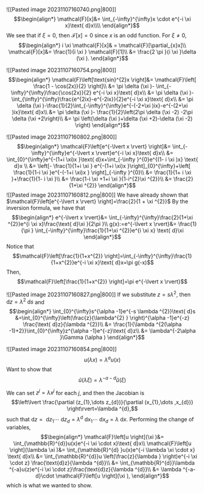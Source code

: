 ![[Pasted image 20231107160740.png|800]]
$$\begin{align*}
\mathcal{F}[x]&= \int_{-\infty}^{\infty}x \cdot e^{-i \xi  x}\text{ d}x\\\\
\end{align*}$$
We see that if $\xi =0$, then $\mathcal{F}[x]=0$ since $x$ is an odd function. For $\xi ≠0$, 
$$\begin{align*}
 i \xi \mathcal{F}[x]& = \mathcal{F}[\partial_{x}x]\\
\mathcal{F}[x]&= \frac{1}{i \xi } \mathcal{F}[1]\\
	&= \frac{2 \pi }{i \xi }\delta (\xi ).
\end{align*}$$

![[Pasted image 20231107160754.png|800]]
$$\begin{align*}
\mathcal{F}\left[\text{sin}^{2}x \right]&=  \mathcal{F}\left[ \frac{1 - \cos(2x)}{2}  \right]\\
&= \pi \delta (\xi )- \int_{-\infty}^{\infty}\frac{\cos(2x)}{2} e^{-i \xi x}\text{ d}x\\
&= \pi \delta (\xi )-\int_{\infty}^{\infty}\frac{e^{2ix}-e^{-2ix}}{2}e^{-i \xi x}\text{ d}x\\
&= \pi \delta (\xi )-\frac{1}{2}\int_{-\infty}^{\infty}e^{-(-2+\xi )ix}-e^{-(2+\xi )ix}\text{ d}x\\
&= \pi \delta (\xi )- \frac{1}{2}\left(2\pi \delta (\xi -2) -2\pi \delta (\xi +2\right)\\
&= \pi \left(\delta (\xi )+\delta (\xi +2)-\delta (\xi -2) \right)
\end{align*}$$

![[Pasted image 20231107160802.png|800]]
$$\begin{align*}
\mathcal{F}\left[e^{-\lvert x \rvert} \right]&= \int_{-\infty}^{\infty}e^{-\lvert x \rvert}e^{-i \xi x}\text{ d}x\\
&= \int_{0}^{\infty}e^{-(1+i \xi)x }\text{ d}x+\int_{-\infty }^{0}e^{(1- i \xi )x}
\text{ d}x \\
&= \left[- \frac{1}{1+i \xi } e^{-(1+i \xi)x }\right]_{0}^{\infty}+\left[ \frac{1}{1-i \xi }e^{-(-1+i \xi)x } \right]_{-\infty  }^{0}\\
&= \frac{1}{1+ i \xi }+\frac{1}{1- i \xi }\\
&= \frac{1-i \xi +1+i \xi }{1-i^{2}\xi ^{2}}\\
&= \frac{2}{1+\xi ^{2}}
\end{align*}$$
![[Pasted image 20231107160812.png|800]]
We have already shown that $\mathcal{F}\left[e^{-\lvert x \rvert} \right]=\frac{2}{1 + \xi ^{2}}$
By the inversion formula, we have that
$$\begin{align*}
e^{-\lvert x \rvert}&= \int_{-\infty}^{\infty}\frac{2}{1+\xi ^{2}}e^{i \xi x}\frac{\text{ d}\xi }{2\pi }\\
g(x):=e^{-\lvert x \rvert}&= \frac{1}{\pi } \int_{-\infty}^{\infty}\frac{1}{1+\xi  ^{2}}e^{i \xi x} \text{ d}\xi 
\end{align*}$$
Notice that 
$$\mathcal{F}\left[\frac{1}{1+x^{2}} \right]=\int_{-\infty}^{\infty}\frac{1}{1+x^{2}}e^{-i \xi x}\text{ d}x=\pi g(-x)$$
Then,
$$\mathcal{F}\left[\frac{1}{1+x^{2}} \right]=\pi e^{-\lvert x \rvert}$$
<div style="page-break-after: always;"></div>

![[Pasted image 20231107160827.png|800]]
If we substitute $z=s \lambda ^{2}$, then $\text{ d}z=\lambda ^{2}\text{ d}s$ and
$$\begin{align*}
\int_{0}^{\infty}s^{\alpha -1}e^{-s \lambda ^{2}}\text{ d}s &=\int_{0}^{\infty}\left(\frac{z}{\lambda^{2} } \right)^{\alpha -1}e^{-z} \frac{\text{ d}z}{\lambda ^{2}}\\
&= \frac{1}{\lambda ^{2(\alpha -1)+2}}\int_{0}^{\infty}z^{\alpha -1}e^{-z}\text{ d}z\\
&= \lambda^{-2\alpha }\Gamma (\alpha ) 
\end{align*}$$
<div style="page-break-after: always;"></div>

![[Pasted image 20231107160854.png|800]]
$$u(\lambda x)=\lambda ^{a}u(x)$$
Want to show that 
$$\hat u(\lambda \xi )=\lambda ^{-a-d}\hat u (\xi )$$

We can set $z^{j}= \lambda x^{j}$ for each $j$, and then the Jacobian is
$$\left\lvert \frac{\partial (z_{1},\dots z_{d})}{\partial (x_{1},\dots ,x_{d})} \right\rvert=\lambda ^{d},$$
such that $\text{ d}z=\text{ d}z_{1}\cdots  \text{ d}z_{d}=\lambda^{d}\text{ d}x_{1}\cdots \text{ d}x_{d}=\lambda \text{ d}x$. Performing the change of variables,
$$\begin{align*}
\mathcal{F}\left[u \right](\xi )&= \int_{\mathbb{R}^{d}}u(x)e^{-i \xi \cdot x}\text{ d}x\\
	\mathcal{F}\left[u \right](\lambda \xi )&= \int_{\mathbb{R}^{d} }u(x)e^{-i \lambda \xi \cdot x} \text{ d}x\\
&= \int_{\mathbb{R}^{d}}u \left(\frac{z}{\lambda } \right)e^{-i \xi \cdot z} \frac{\text{d}z}{\lambda ^{d}}\\
&= \int_{\mathbb{R}^{d}}\lambda ^{-a}u(z)e^{-i \xi \cdot z}\frac{\text{d}z}{\lambda ^{d}}\\
	&= \lambda ^{-a-d}\cdot \mathcal{F}\left[u \right](\xi ),
\end{align*}$$
which is what we wanted to show.